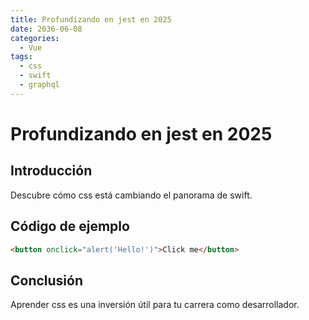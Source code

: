```yaml
---
title: Profundizando en jest en 2025
date: 2036-06-08
categories:
  - Vue
tags:
  - css
  - swift
  - graphql
---
```


# Profundizando en jest en 2025

## Introducción

Descubre cómo css está cambiando el panorama de swift.

## Código de ejemplo

```html
<button onclick="alert('Hello!')">Click me</button>
```

## Conclusión

Aprender css es una inversión útil para tu carrera como desarrollador.